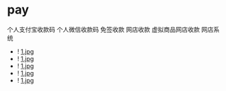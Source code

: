 # pay
个人支付宝收款码 个人微信收款码 免签收款 网店收款 虚拟商品网店收款 网店系统


- ! [1.jpg](readme/01.jpg)
- ! [1.jpg](readme/02.jpg)
- ! [1.jpg](readme/3.jpg)
- ! [1.jpg](readme/4.jpg)
- ! [1.jpg](readme/5.jpg)
